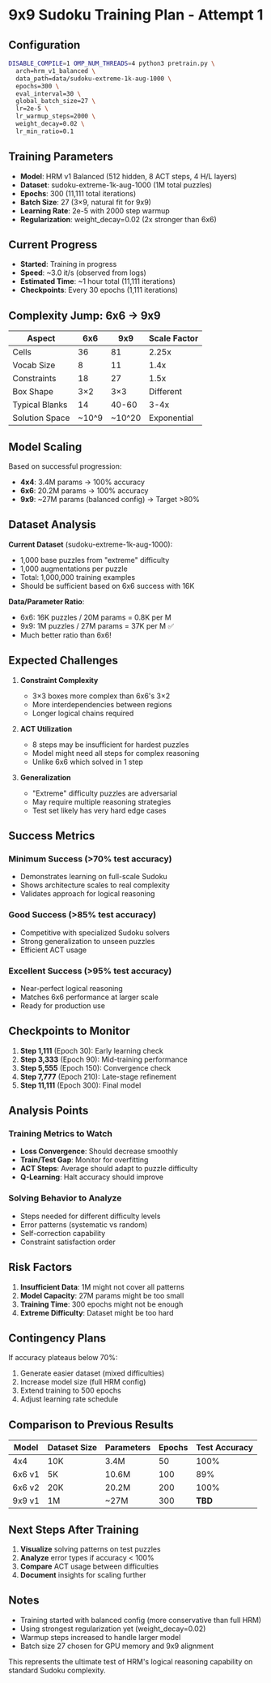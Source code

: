 # 9x9 Sudoku Training Plan - Attempt 1

## Configuration
```bash
DISABLE_COMPILE=1 OMP_NUM_THREADS=4 python3 pretrain.py \
  arch=hrm_v1_balanced \
  data_path=data/sudoku-extreme-1k-aug-1000 \
  epochs=300 \
  eval_interval=30 \
  global_batch_size=27 \
  lr=2e-5 \
  lr_warmup_steps=2000 \
  weight_decay=0.02 \
  lr_min_ratio=0.1
```

## Training Parameters
- **Model**: HRM v1 Balanced (512 hidden, 8 ACT steps, 4 H/L layers)
- **Dataset**: sudoku-extreme-1k-aug-1000 (1M total puzzles)
- **Epochs**: 300 (11,111 total iterations)
- **Batch Size**: 27 (3×9, natural fit for 9x9)
- **Learning Rate**: 2e-5 with 2000 step warmup
- **Regularization**: weight_decay=0.02 (2x stronger than 6x6)

## Current Progress
- **Started**: Training in progress
- **Speed**: ~3.0 it/s (observed from logs)
- **Estimated Time**: ~1 hour total (11,111 iterations)
- **Checkpoints**: Every 30 epochs (1,111 iterations)

## Complexity Jump: 6x6 → 9x9

| Aspect | 6x6 | 9x9 | Scale Factor |
|--------|-----|-----|--------------|
| Cells | 36 | 81 | 2.25x |
| Vocab Size | 8 | 11 | 1.4x |
| Constraints | 18 | 27 | 1.5x |
| Box Shape | 3×2 | 3×3 | Different |
| Typical Blanks | 14 | 40-60 | 3-4x |
| Solution Space | ~10^9 | ~10^20 | Exponential |

## Model Scaling

Based on successful progression:
- **4x4**: 3.4M params → 100% accuracy
- **6x6**: 20.2M params → 100% accuracy
- **9x9**: ~27M params (balanced config) → Target >80%

## Dataset Analysis

**Current Dataset** (sudoku-extreme-1k-aug-1000):
- 1,000 base puzzles from "extreme" difficulty
- 1,000 augmentations per puzzle
- Total: 1,000,000 training examples
- Should be sufficient based on 6x6 success with 16K

**Data/Parameter Ratio**:
- 6x6: 16K puzzles / 20M params = 0.8K per M
- 9x9: 1M puzzles / 27M params = 37K per M ✅
- Much better ratio than 6x6!

## Expected Challenges

1. **Constraint Complexity**
   - 3×3 boxes more complex than 6x6's 3×2
   - More interdependencies between regions
   - Longer logical chains required

2. **ACT Utilization**
   - 8 steps may be insufficient for hardest puzzles
   - Model might need all steps for complex reasoning
   - Unlike 6x6 which solved in 1 step

3. **Generalization**
   - "Extreme" difficulty puzzles are adversarial
   - May require multiple reasoning strategies
   - Test set likely has very hard edge cases

## Success Metrics

### Minimum Success (>70% test accuracy)
- Demonstrates learning on full-scale Sudoku
- Shows architecture scales to real complexity
- Validates approach for logical reasoning

### Good Success (>85% test accuracy)
- Competitive with specialized Sudoku solvers
- Strong generalization to unseen puzzles
- Efficient ACT usage

### Excellent Success (>95% test accuracy)
- Near-perfect logical reasoning
- Matches 6x6 performance at larger scale
- Ready for production use

## Checkpoints to Monitor

1. **Step 1,111** (Epoch 30): Early learning check
2. **Step 3,333** (Epoch 90): Mid-training performance
3. **Step 5,555** (Epoch 150): Convergence check
4. **Step 7,777** (Epoch 210): Late-stage refinement
5. **Step 11,111** (Epoch 300): Final model

## Analysis Points

### Training Metrics to Watch
- **Loss Convergence**: Should decrease smoothly
- **Train/Test Gap**: Monitor for overfitting
- **ACT Steps**: Average should adapt to puzzle difficulty
- **Q-Learning**: Halt accuracy should improve

### Solving Behavior to Analyze
- Steps needed for different difficulty levels
- Error patterns (systematic vs random)
- Self-correction capability
- Constraint satisfaction order

## Risk Factors

1. **Insufficient Data**: 1M might not cover all patterns
2. **Model Capacity**: 27M params might be too small
3. **Training Time**: 300 epochs might not be enough
4. **Extreme Difficulty**: Dataset might be too hard

## Contingency Plans

If accuracy plateaus below 70%:
1. Generate easier dataset (mixed difficulties)
2. Increase model size (full HRM config)
3. Extend training to 500 epochs
4. Adjust learning rate schedule

## Comparison to Previous Results

| Model | Dataset Size | Parameters | Epochs | Test Accuracy |
|-------|-------------|------------|--------|---------------|
| 4x4 | 10K | 3.4M | 50 | 100% |
| 6x6 v1 | 5K | 10.6M | 100 | 89% |
| 6x6 v2 | 20K | 20.2M | 200 | 100% |
| 9x9 v1 | 1M | ~27M | 300 | **TBD** |

## Next Steps After Training

1. **Visualize** solving patterns on test puzzles
2. **Analyze** error types if accuracy < 100%
3. **Compare** ACT usage between difficulties
4. **Document** insights for scaling further

## Notes

- Training started with balanced config (more conservative than full HRM)
- Using strongest regularization yet (weight_decay=0.02)
- Warmup steps increased to handle larger model
- Batch size 27 chosen for GPU memory and 9x9 alignment

This represents the ultimate test of HRM's logical reasoning capability on standard Sudoku complexity.